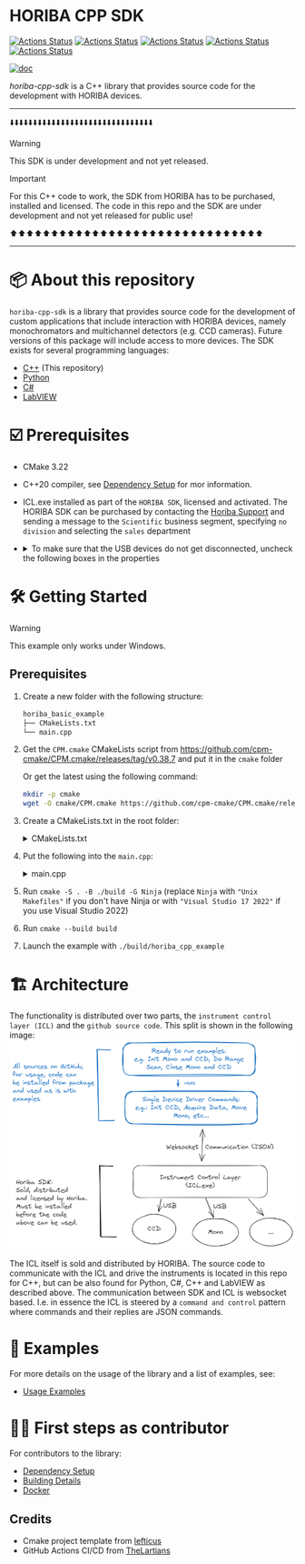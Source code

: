 # HORIBA CPP SDK

[![Actions Status](https://github.com/HORIBAEzSpecSDK/cpp-sdk/workflows/MacOS/badge.svg)](https://github.com/HORIBAEzSpecSDK/cpp-sdk/actions)
[![Actions Status](https://github.com/HORIBAEzSpecSDK/cpp-sdk/workflows/Windows/badge.svg)](https://github.com/HORIBAEzSpecSDK/cpp-sdk/actions)
[![Actions Status](https://github.com/HORIBAEzSpecSDK/cpp-sdk/workflows/Ubuntu/badge.svg)](https://github.com/HORIBAEzSpecSDK/cpp-sdk/actions)
[![Actions Status](https://github.com/HORIBAEzSpecSDK/cpp-sdk/workflows/Style/badge.svg)](https://github.com/HORIBAEzSpecSDK/cpp-sdk/actions)
[![Actions Status](https://github.com/HORIBAEzSpecSDK/cpp-sdk/workflows/Install/badge.svg)](https://github.com/HORIBAEzSpecSDK/cpp-sdk/actions)
<!-- [![CodeQL](https://github.com/HORIBAEzSpecSDK/cpp_sdk/actions/workflows/codeql-analysis.yml/badge.svg)](https://github.com/HORIBAEzSpecSDK/cpp_sdk/actions/workflows/codeql-analysis.yml) -->
[![doc](https://img.shields.io/badge/docs-blue)](https://HORIBAEzSpecSDK.github.io/cpp-sdk/)

*horiba-cpp-sdk* is a C++ library that provides source code for the development with HORIBA devices.

___

⬇️⬇️⬇️⬇️⬇️⬇️⬇️⬇️⬇️⬇️⬇️⬇️⬇️⬇️⬇️⬇️⬇️⬇️⬇️⬇️⬇️⬇️⬇️⬇️⬇️⬇️⬇️⬇️⬇️⬇️⬇️

> [!WARNING]
> This SDK is under development and not yet released.

> [!IMPORTANT]
> For this C++ code to work, the SDK from HORIBA has to be purchased, installed and licensed.
> The code in this repo and the SDK are under development and not yet released for public use!

⬆️⬆️⬆️⬆️⬆️⬆️⬆️⬆️⬆️⬆️⬆️⬆️⬆️⬆️⬆️⬆️⬆️⬆️⬆️⬆️⬆️⬆️⬆️⬆️⬆️⬆️⬆️⬆️⬆️⬆️⬆️

___

# 📦 About this repository

`horiba-cpp-sdk` is a library that provides source code for the development of custom applications that include
interaction with HORIBA devices, namely monochromators and multichannel detectors (e.g. CCD cameras). Future versions of
this package will include access to more devices. The SDK exists for several programming languages:

* [C++](https://github.com/HORIBAEzSpecSDK/cpp-sdk) (This repository)
* [Python](https://github.com/HORIBAEzSpecSDK/python-sdk)
* [C#](https://github.com/HORIBAEzSpecSDK/dotnet-sdk)
* [LabVIEW](https://github.com/HORIBAEzSpecSDK/labview-sdk)

# ☑️ Prerequisites

* CMake 3.22
* C++20 compiler, see [Dependency Setup](README_dependencies.md) for mor information.
* ICL.exe installed as part of the `HORIBA SDK`, licensed and activated. The HORIBA SDK can be purchased by contacting
  the [Horiba Support](https://www.horiba.com/int/scientific/contact/) and sending a message to the `Scientific`
  business segment, specifying `no division` and selecting the `sales` department
*
  <details>
  <summary>To make sure that the USB devices do not get disconnected, uncheck the following boxes in the properties</summary>

  ![generic usb hub properties](documentation/images/generic_usb_hub_properties.png)

  </details>

# 🛠️ Getting Started

> [!WARNING]
> This example only works under Windows.

## Prerequisites


1. Create a new folder with the following structure:

   ```text
   horiba_basic_example
   ├── CMakeLists.txt
   └── main.cpp
   ```
2. Get the `CPM.cmake` CMakeLists script from https://github.com/cpm-cmake/CPM.cmake/releases/tag/v0.38.7 and put it in the `cmake` folder

   Or get the latest using the following command:

   ```bash
   mkdir -p cmake
   wget -O cmake/CPM.cmake https://github.com/cpm-cmake/CPM.cmake/releases/latest/download/get_cpm.cmake
   ```

3. Create a CMakeLists.txt in the root folder:

   <details><summary>CMakeLists.txt</summary>

   ```cmake
    cmake_minimum_required(VERSION 3.22)

    set(CMAKE_CXX_STANDARD 20)
    set(CMAKE_CXX_STANDARD_REQUIRED ON)

    project(horiba_cpp_example)

    include(cmake/CPM.cmake)

    CPMAddPackage(
        NAME horiba-cpp-sdk
        GITHUB_REPOSITORY HORIBAEzSpecSDK/cpp-sdk
        GIT_TAG v0.2.1
        OPTIONS
            # Uncomment if you enable hardening options
            "horiba_cpp_sdk_ENABLE_HARDENING OFF"
            "horiba_cpp_sdk_ENABLE_GLOBAL_HARDENING OFF"
        )

    add_executable(horiba_cpp_example main.cpp)

    target_link_libraries(horiba_cpp_example PRIVATE
        horiba_cpp_sdk::horiba_cpp_sdk
        )
   ```
   </details>

4. Put the following into the `main.cpp`:

   <details><summary>main.cpp</summary>

   ```c++
   #include <chrono>
   #include <iostream>
   #include <thread>

   #include <nlohmann/json.hpp>

   #include <horiba_cpp_sdk/devices/icl_device_manager.h>
   #include <horiba_cpp_sdk/devices/single_devices/ccd.h>
   #include <horiba_cpp_sdk/devices/single_devices/mono.h>
   #include <horiba_cpp_sdk/os/windows_process.h>

   auto main(int argc, char *argv[]) -> int {
     using namespace nlohmann;
     using namespace horiba::devices;
     using namespace horiba::os;
     using namespace horiba::devices::single_devices;
     using namespace horiba::communication;
     using namespace std;

     auto icl_process = std::make_shared<WindowsProcess>(R"(C:\Program Files\HORIBA Scientific\SDK\)", R"(icl.exe)");
     auto icl_device_manager = ICLDeviceManager(icl_process);

     icl_device_manager.start();
     icl_device_manager.discover_devices();

     const auto ccds = icl_device_manager.charge_coupled_devices();
     const auto ccd = ccds[0];

     const auto monos = icl_device_manager.monochromators();
     const auto mono = monos[0];
     const auto timeout = chrono::seconds(180);

     try {
       ccd->open();
       mono->open();
       mono->wait_until_ready(timeout);

       mono->home();
       mono->wait_until_ready(timeout);

       auto target_wavelength = 123.0;
       mono->move_to_target_wavelength(target_wavelength);
       mono->wait_until_ready(timeout);

       ccd->set_acquisition_format(1, ChargeCoupledDevice::AcquisitionFormat::SPECTRA);
       ccd->set_acquisition_count(1);
       ccd->set_x_axis_conversion_type(ChargeCoupledDevice::XAxisConversionType::FROM_ICL_SETTINGS_INI);
       ccd->set_timer_resolution(ChargeCoupledDevice::TimerResolution::THOUSAND_MICROSECONDS);
       ccd->set_exposure_time(2);
       ccd->set_region_of_interest();

       if (ccd->get_acquisition_ready()) {
         auto open_shutter = true;
         ccd->set_acquisition_start(open_shutter);
         // wait a short time for the acquisition to start
         std::this_thread::sleep_for(std::chrono::milliseconds(200));

         while (ccd->get_acquisition_busy()) {
           std::this_thread::sleep_for(std::chrono::milliseconds(500));
         }

         auto raw_data =
             std::any_cast<nlohmann::json>(ccd->get_acquisition_data());
         cout << raw_data.dump() << endl;
       }

     } catch (const exception &e) {
       cout << e.what() << endl;
       ccd->close();
       mono->close();
       icl_device_manager.stop();
       return 1;
     }

     try {
       ccd->close();
       mono->close();
       icl_device_manager.stop();
     } catch (const exception &e) {
       cout << e.what() << endl;
     }

     return 0;
   }

   ```
   </details>


5. Run `cmake -S . -B ./build -G Ninja` (replace `Ninja` with `"Unix Makefiles"` if you don't have Ninja or with `"Visual Studio 17 2022"` if you use Visual Studio 2022)

6. Run `cmake --build build`

7. Launch the example with `./build/horiba_cpp_example`


# 🏗️ Architecture

The functionality is distributed over two parts, the `instrument control layer (ICL)` and the `github source code`. This
split is shown in the following image:
![SDK Split](documentation/images/SDK_Overview_Light.png "SDK Split")

The ICL itself is sold and distributed by HORIBA. The source code to communicate with the ICL and drive the instruments
is located in this repo for C++, but can be also found for Python, C#, C++ and LabVIEW as described above.
The communication between SDK and ICL is websocket based. I.e. in essence the ICL is steered by a `command and control`
pattern where commands and their replies are JSON commands.

# 🔗 Examples

For more details on the usage of the library and a list of examples, see:
 * [Usage Examples](src/examples/README_examples.md)

# 👩‍💻 First steps as contributor

For contributors to the library:
 * [Dependency Setup](README_dependencies.md)
 * [Building Details](README_building.md)
 * [Docker](README_docker.md)

## Credits

* Cmake project template from [lefticus](https://github.com/cpp-best-practices/cmake_template)
* GitHub Actions CI/CD from [TheLartians](https://github.com/TheLartians/ModernCppStarter)
